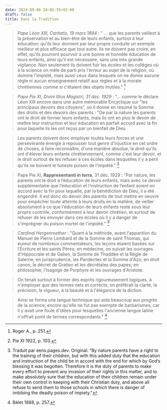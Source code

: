 ```yaml
---
date: 2024-09-06 20:02:55+02:00
draft: false
title: Dans la Tradition
---
```





> *Pape Léon XIII, Caritatis, 19 mars 1894* : " ... que les parents veillent à la préservation et au bien-être de leurs enfants, surtout à leur éducation; qu'ils leur donnent par leur propre conduite un exemple meilleur et plus efficace que tout autre. Ils ne doivent pas croire, en effet, qu'ils pourront pourvoir à une bonne et honnête éducation de leurs enfants, ainsi qu'il est nécessaire, sans une très grande vigilance. Non seulement ils doivent fuir les écoles et les collèges où à la science on mêle de parti pris l'erreur au sujet de la religion, où domine l'impiété, mais aussi ceux dans lesquels on ne donne aucune règle ni aucun enseignement relatif aux règles et à la morale chrétiennes comme si c'étaient des objets inutiles." [^1]

[^1]: Roger A., p. 251.

> *Pape Pie XI, Divini Illius Magistri, 31 déc. 1929* :  "... comme le déclare Léon XIII encore dans une autre mémorable Encyclique sur "les principaux devoirs des citoyens", où il donne en résumé la Somme des droits et des devoirs des parents : "De par la nature les parents ont le droit de former leurs enfants, mais ils ont en plus le devoir de mettre leur instruction et leur éducation en parfait accord avec la fin pour laquelle ils les ont reçus par un bienfait de Dieu. 

> Les parents doivent donc employer toutes leurs forces et une persévérante énergie à repousser tout genre d'injustice en cet ordre de choses, à faire reconnaître, d'une manière absolue, le droit qu'ils ont d'élever leurs enfants chrétiennement, comme c'est leur devoir, et le droit surtout de les refuser à ces écoles dans lesquelles il y a péril qu'ils ne boivent le funeste poison de l'impiété." [^2]

[^2]: Pie XI 1922, p. 103.

> Pape Pie XI, **Rappresentanti in terra**, 31 déc. 1929 : "Par nature, les parents ont le droit à l’éducation de leurs enfants, mais avec ce devoir supplémentaire que l’éducation et l’instruction de l’enfant soient en accord avec la fin pour laquelle, par la bénédiction de Dieu, il a été engendré. Il est donc du devoir des parents de tout mettre en oeuvre pour empêcher toute atteinte à leurs droits en la matière, de veiller absolument à ce que l'éducation de leurs enfants reste sous leur propre contrôle, conformément à leur devoir chrétien, et surtout de refuser de les envoyer dans ces écoles où il y a danger de s'imprégner du poison mortel de l'impiété." [^3]

[^3]: Traduit par eens.pages.dev. Original: "By nature parents have a right to the training of their children, but with this added duty that the education and instruction of the child be in accord with the end for which by God’s blessing it was begotten. Therefore it is the duty of parents to make every effort to prevent any invasion of their rights in this matter, and to make absolutely sure that the education of their children remain under their own control in keeping with their Christian duty, and above all refuse to send them to those schools in which there is danger of imbibing the deadly poison of impiety."

> *Cardinal Hergenroether* : "Quant à la méthode, avant l'apparition du Manuel de Pierre Lombard et de la Somme de saint Thomas, qui eureut de nombreux commentateurs, les leçons étaient basées sur l’Écriture et les saints Pères; en médecine, on suivait les ouvrages d'Hippocrate et de Galien, la Somme de Thaddée et la Règle de Salerne; en jurisprudence, les Pandectes et la Somme d'Azo; en droit canon, le décret de Gratien et les décrétales des papes; en philosophie, l’Isagoge de Porphyre et les ouvrages d'Aristote. 

> On tenait surtout à former des esprits rigoureusement logiques, à n'employer que des termes nets et corrects; on préférait la clarté, la précision, la vigueur, à la beauté et à l'élégance de la diction. 

> Ainsi se forma une langue technique qui aida beaucoup aux progrès de la science, encore qu'elle ne fut pas exempte de barbarismes, car il y avait une foule d'idées pour lesquelles l'ancienne langue latine n'offrait point de termes correspondants." [^4]

[^4]: Bélet 1888, p. 257.
